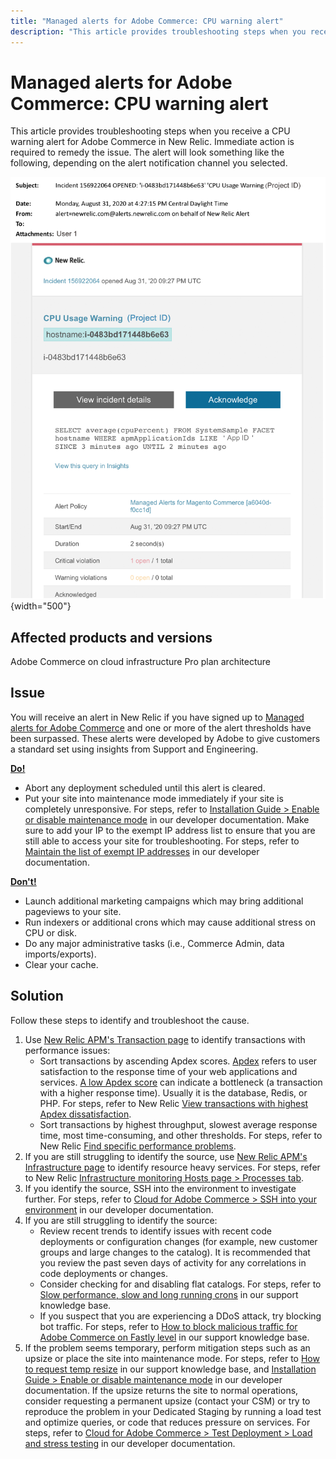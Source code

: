 ```yaml
---
title: "Managed alerts for Adobe Commerce: CPU warning alert"
description: "This article provides troubleshooting steps when you receive a CPU warning alert for Adobe Commerce in New Relic. Immediate action is required to remedy the issue. The alert will look something like the following, depending on the alert notification channel you selected."
---
```


# Managed alerts for Adobe Commerce: CPU warning alert

This article provides troubleshooting steps when you receive a CPU warning alert for Adobe Commerce in New Relic. Immediate action is required to remedy the issue. The alert will look something like the following, depending on the alert notification channel you selected.

![CPU warning alert](assets/cpu-warning-magento-managed.png){width="500"}

## Affected products and versions

Adobe Commerce on cloud infrastructure Pro plan architecture

## Issue

You will receive an alert in New Relic if you have signed up to [Managed alerts for Adobe Commerce](https://support.magento.com/hc/en-us/articles/360045806832) and one or more of the alert thresholds have been surpassed. These alerts were developed by Adobe to give customers a standard set using insights from Support and Engineering.

 <u> **Do!** </u>

* Abort any deployment scheduled until this alert is cleared.
* Put your site into maintenance mode immediately if your site is completely unresponsive. For steps, refer to [Installation Guide > Enable or disable maintenance mode](https://devdocs.magento.com/guides/v2.4/install-gde/install/cli/install-cli-subcommands-maint.html?itm_source=devdocs&itm_medium=search_page&itm_campaign=federated_search&itm_term=mainten) in our developer documentation. Make sure to add your IP to the exempt IP address list to ensure that you are still able to access your site for troubleshooting. For steps, refer to [Maintain the list of exempt IP addresses](https://devdocs.magento.com/guides/v2.4/install-gde/install/cli/install-cli-subcommands-maint.html?itm_source=devdocs&itm_medium=search_page&itm_campaign=federated_search&itm_term=mainten#instgde-cli-maint-exempt) in our developer documentation.

<u>**Don't!**</u>

* Launch additional marketing campaigns which may bring additional pageviews to your site.
* Run indexers or additional crons which may cause additional stress on CPU or disk.
* Do any major administrative tasks (i.e., Commerce Admin, data imports/exports).
* Clear your cache.

## Solution

Follow these steps to identify and troubleshoot the cause.

1. Use [New Relic APM's Transaction page](https://docs.newrelic.com/docs/apm/applications-menu/monitoring/transactions-page-find-specific-performance-problems) to identify transactions with performance issues:
    * Sort transactions by ascending Apdex scores. [Apdex](https://docs.newrelic.com/docs/apm/new-relic-apm/apdex/apdex-measure-user-satisfaction) refers to user satisfaction to the response time of your web applications and services. [A low Apdex score](https://support.magento.com/hc/en-us/articles/360042149832#low_user_satisfaction) can indicate a bottleneck (a transaction with a higher response time). Usually it is the database, Redis, or PHP. For steps, refer to New Relic [View transactions with highest Apdex dissatisfaction](https://docs.newrelic.com/docs/apm/new-relic-apm/apdex/view-your-apdex-score#apdex-dissat).
    * Sort transactions by highest throughput, slowest average response time, most time-consuming, and other thresholds. For steps, refer to New Relic [Find specific performance problems](https://docs.newrelic.com/docs/apm/applications-menu/monitoring/transactions-page-find-specific-performance-problems).
1. If you are still struggling to identify the source, use [New Relic APM's Infrastructure page](https://docs.newrelic.com/docs/infrastructure/infrastructure-ui-pages/infrastructure-hosts-page) to identify resource heavy services. For steps, refer to New Relic [Infrastructure monitoring Hosts page > Processes tab](https://docs.newrelic.com/docs/infrastructure/infrastructure-ui-pages/infrastructure-hosts-page#processes-tab).
1. If you identify the source, SSH into the environment to investigate further. For steps, refer to [Cloud for Adobe Commerce > SSH into your environment](https://devdocs.magento.com/cloud/env/environments-ssh.html#ssh) in our developer documentation.
1. If you are still struggling to identify the source:
    * Review recent trends to identify issues with recent code deployments or configuration changes (for example, new customer groups and large changes to the catalog). It is recommended that you review the past seven days of activity for any correlations in code deployments or changes.
    * Consider checking for and disabling flat catalogs. For steps, refer to [Slow performance, slow and long running crons](https://support.magento.com/hc/en-us/articles/360034631192) in our support knowledge base.
    * If you suspect that you are experiencing a DDoS attack, try blocking bot traffic. For steps, refer to [How to block malicious traffic for Adobe Commerce on Fastly level](https://support.magento.com/hc/en-us/articles/360039447892-How-to-block-malicious-traffic-for-Magento-Commerce-Cloud-on-Fastly-level) in our support knowledge base.
1. If the problem seems temporary, perform mitigation steps such as an upsize or place the site into maintenance mode. For steps, refer to [How to request temp resize](https://support.magento.com/hc/en-us/articles/360041138511) in our support knowledge base, and [Installation Guide > Enable or disable maintenance mode](https://devdocs.magento.com/guides/v2.4/install-gde/install/cli/install-cli-subcommands-maint.html?itm_source=devdocs&itm_medium=search_page&itm_campaign=federated_search&itm_term=mainten) in our developer documentation. If the upsize returns the site to normal operations, consider requesting a permanent upsize (contact your CSM) or try to reproduce the problem in your Dedicated Staging by running a load test and optimize queries, or code that reduces pressure on services. For steps, refer to [Cloud for Adobe Commerce > Test Deployment > Load and stress testing](https://devdocs.magento.com/cloud/live/stage-prod-test.html#loadtest) in our developer documentation.